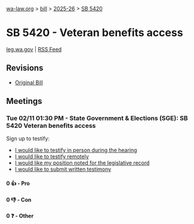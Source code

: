 [wa-law.org](/) > [bill](/bill/) > [2025-26](/bill/2025-26/) > [SB 5420](/bill/2025-26/sb/5420/)

# SB 5420 - Veteran benefits access
[leg.wa.gov](https://app.leg.wa.gov/billsummary?BillNumber=5420&Year=2025&Initiative=false) | [RSS Feed](./rss.xml)

## Revisions
* [Original Bill](1/)

## Meetings
### Tue 02/11 01:30 PM - State Government & Elections (SGE): SB 5420 Veteran benefits access
Sign up to testify:
* [I would like to testify in person during the hearing](https://app.leg.wa.gov/csi/Testifier/Add?chamber=House&mId=32741&aId=163152&caId=25724&tId=1)
* [I would like to testify remotely](https://app.leg.wa.gov/csi/Testifier/Add?chamber=House&mId=32741&aId=163152&caId=25724&tId=2)
* [I would like my position noted for the legislative record](https://app.leg.wa.gov/csi/Testifier/Add?chamber=House&mId=32741&aId=163152&caId=25724&tId=3)
* [I would like to submit written testimony](https://app.leg.wa.gov/csi/Testifier/Add?chamber=House&mId=32741&aId=163152&caId=25724&tId=4)

#### 0 👍 - Pro

#### 0 👎 - Con

#### 0 ❓ - Other
